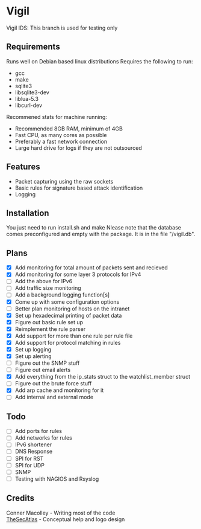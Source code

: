 <!--[![Language grade: C/C++](https://img.shields.io/lgtm/grade/cpp/g/raging-loon/vigil.svg?logo=lgtm&logoWidth=18)](https://lgtm.com/projects/g/raging-loon/vigil/context:cpp) -->
# Vigil
Vigil IDS: This branch is used for testing only
## Requirements
Runs well on Debian based linux distributions
Requires the following to run:
  - gcc 
  - make 
  - sqlite3
  - libsqlite3-dev
  - liblua-5.3
  - libcurl-dev

Recommened stats for machine running:
 - Recommended 8GB RAM, minimum of 4GB
 - Fast CPU, as many cores as possible
 - Preferably a fast network connection
 - Large hard drive for logs if they are not outsourced

## Features
 - Packet capturing using the raw sockets
 - Basic rules for signature based attack identification
 - Logging 
 
## Installation
You just need to run install.sh and make
Nlease note that the database comes preconfigured and empty with the package. It is in the file "/vigil.db".

## Plans
 - [x] Add monitoring for total amount of packets sent and recieved
 - [x] Add monitoring for some layer 3 protocols for IPv4
 - [ ] Add the above for IPv6
 - [ ] Add traffic size monitoring
 - [ ] Add a background logging function[s]
 - [x] Come up with some configuration options
 - [ ] Better plan monitoring of hosts on the intranet
 - [x] Set up hexadecimal printing of packet data
 - [x] Figure out basic rule set up
 - [x] Reimplement the rule parser
 - [x] Add support for more than one rule per rule file
 - [x] Add support for protocol matching in rules
 - [x] Set up logging
 - [x] Set up alerting
 - [ ] Figure out the SNMP stuff
 - [ ] Figure out email alerts
 - [x] Add everything from the ip_stats struct to the watchlist_member struct
 - [ ] Figure out the brute force stuff
 - [x] Add arp cache and monitoring for it
 - [ ] Add internal and external mode

## Todo
- [ ] Add ports for rules
- [ ] Add networks for rules
- [ ] IPv6 shortener
- [ ] DNS Response
- [ ] SPI for RST
- [ ] SPI for UDP
- [ ] SNMP 
- [ ] Testing with NAGIOS and Rsyslog

## Credits
Conner Macolley - Writing most of the code<br>
[TheSecAtlas](https://github.com/) - Conceptual help and logo design
